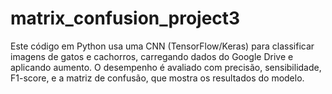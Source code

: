 # matrix_confusion_project3
Este código em Python usa uma CNN (TensorFlow/Keras) para classificar imagens de gatos e cachorros, carregando dados do Google Drive e aplicando aumento. O desempenho é avaliado com precisão, sensibilidade, F1-score, e a matriz de confusão, que mostra os resultados do modelo.
